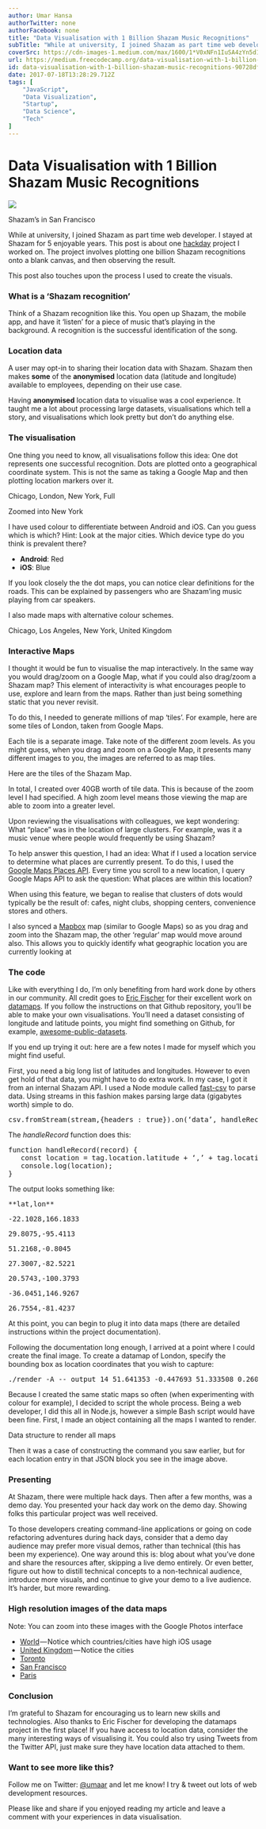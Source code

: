 ```yaml
---
author: Umar Hansa
authorTwitter: none
authorFacebook: none
title: "Data Visualisation with 1 Billion Shazam Music Recognitions"
subTitle: "While at university, I joined Shazam as part time web developer. I stayed at Shazam for 5 enjoyable years. This post is about one hackday..."
coverSrc: https://cdn-images-1.medium.com/max/1600/1*V0xNFn1IuSA4zYn5d1Hllg.png
url: https://medium.freecodecamp.org/data-visualisation-with-1-billion-shazam-music-recognitions-90728df3a8c9
id: data-visualisation-with-1-billion-shazam-music-recognitions-90728df3a8c9
date: 2017-07-18T13:28:29.712Z
tags: [
	"JavaScript",
	"Data Visualization",
	"Startup",
	"Data Science",
	"Tech"
]
---
```

# Data Visualisation with 1 Billion Shazam Music Recognitions







![](https://cdn-images-1.medium.com/max/1600/1*V0xNFn1IuSA4zYn5d1Hllg.png)






Shazam’s in San Francisco



While at university, I joined Shazam as part time web developer. I stayed at Shazam for 5 enjoyable years. This post is about one [hackday](https://en.wikipedia.org/wiki/Hackathon) project I worked on. The project involves plotting one billion Shazam recognitions onto a blank canvas, and then observing the result.

This post also touches upon the process I used to create the visuals.

### What is a ‘Shazam recognition’

Think of a Shazam recognition like this. You open up Shazam, the mobile app, and have it ‘listen’ for a piece of music that’s playing in the background. A recognition is the successful identification of the song.

### Location data

A user may opt-in to sharing their location data with Shazam. Shazam then makes **some** of the **anonymised** location data (latitude and longitude) available to employees, depending on their use case.

Having **anonymised** location data to visualise was a cool experience. It taught me a lot about processing large datasets, visualisations which tell a story, and visualisations which look pretty but don’t do anything else.

### The visualisation

One thing you need to know, all visualisations follow this idea: One dot represents one successful recognition. Dots are plotted onto a geographical coordinate system. This is not the same as taking a Google Map and then plotting location markers over it.



























































Chicago, London, New York, Full


















Zoomed into New York



I have used colour to differentiate between Android and iOS. Can you guess which is which? Hint: Look at the major cities. Which device type do you think is prevalent there?

*   **Android**: Red
*   **iOS**: Blue

If you look closely the the dot maps, you can notice clear definitions for the roads. This can be explained by passengers who are Shazam’ing music playing from car speakers.

I also made maps with alternative colour schemes.



























































Chicago, Los Angeles, New York, United Kingdom







### Interactive Maps

I thought it would be fun to visualise the map interactively. In the same way you would drag/zoom on a Google Map, what if you could also drag/zoom a Shazam map? This element of interactivity is what encourages people to use, explore and learn from the maps. Rather than just being something static that you never revisit.














To do this, I needed to generate millions of map ‘tiles’. For example, here are some tiles of London, taken from Google Maps.














Each tile is a separate image. Take note of the different zoom levels. As you might guess, when you drag and zoom on a Google Map, it presents many different images to you, the images are referred to as map tiles.

Here are the tiles of the Shazam Map.














In total, I created over 40GB worth of tile data. This is because of the zoom level I had specified. A high zoom level means those viewing the map are able to zoom into a greater level.

Upon reviewing the visualisations with colleagues, we kept wondering: What “place” was in the location of large clusters. For example, was it a music venue where people would frequently be using Shazam?

To help answer this question, I had an idea: What if I used a location service to determine what places are currently present. To do this, I used the [Google Maps Places API](https://developers.google.com/maps/documentation/javascript/places). Every time you scroll to a new location, I query Google Maps API to ask the question: What places are within this location?














When using this feature, we began to realise that clusters of dots would typically be the result of: cafes, night clubs, shopping centers, convenience stores and others.

I also synced a [Mapbox](https://www.mapbox.com/) map (similar to Google Maps) so as you drag and zoom into the Shazam map, the other ‘regular’ map would move around also. This allows you to quickly identify what geographic location you are currently looking at

### The code

Like with everything I do, I’m only benefiting from hard work done by others in our community. All credit goes to [Eric Fischer](https://github.com/ericfischer) for their excellent work on [datamaps](https://github.com/ericfischer/datamaps). If you follow the instructions on that Github repository, you’ll be able to make your own visualisations. You’ll need a dataset consisting of longitude and latitude points, you might find something on Github, for example, [awesome-public-datasets](https://github.com/caesar0301/awesome-public-datasets).

If you end up trying it out: here are a few notes I made for myself which you might find useful.

First, you need a big long list of latitudes and longitudes. However to even get hold of that data, you might have to do extra work. In my case, I got it from an internal Shazam API. I used a Node module called [fast-csv](https://github.com/C2FO/fast-csv) to parse data. Using streams in this fashion makes parsing large data (gigabytes worth) simple to do.

<pre name="e894" id="e894" class="graf graf--pre graf-after--p">csv.fromStream(stream,{headers : true}).on(‘data’, handleRecord);</pre>

The _handleRecord_ function does this:

<pre name="9f0b" id="9f0b" class="graf graf--pre graf-after--p">function handleRecord(record) {  
   const location = tag.location.latitude + ‘,’ + tag.location.longitude;  
   console.log(location);  
}</pre>

The output looks something like:

<pre name="53bb" id="53bb" class="graf graf--pre graf-after--p">**lat,lon**</pre>

<pre name="e365" id="e365" class="graf graf--pre graf-after--pre">-22.1028,166.1833</pre>

<pre name="4e0d" id="4e0d" class="graf graf--pre graf-after--pre">29.8075,-95.4113</pre>

<pre name="0b6e" id="0b6e" class="graf graf--pre graf-after--pre">51.2168,-0.8045</pre>

<pre name="ed6d" id="ed6d" class="graf graf--pre graf-after--pre">27.3007,-82.5221</pre>

<pre name="ba30" id="ba30" class="graf graf--pre graf-after--pre">20.5743,-100.3793</pre>

<pre name="8a7c" id="8a7c" class="graf graf--pre graf-after--pre">-36.0451,146.9267</pre>

<pre name="5a26" id="5a26" class="graf graf--pre graf-after--pre">26.7554,-81.4237</pre>

At this point, you can begin to plug it into data maps (there are detailed instructions within the project documentation).

Following the documentation long enough, I arrived at a point where I could create the final image. To create a datamap of London, specify the bounding box as location coordinates that you wish to capture:

<pre name="fd5b" id="fd5b" class="graf graf--pre graf-after--p">./render -A -- output 14 51.641353 -0.447693 51.333508 0.260925 > london.png</pre>

Because I created the same static maps so often (when experimenting with colour for example), I decided to script the whole process. Being a web developer, I did this all in Node.js, however a simple Bash script would have been fine. First, I made an object containing all the maps I wanted to render.












Data structure to render all maps



Then it was a case of constructing the command you saw earlier, but for each location entry in that JSON block you see in the image above.

### Presenting

At Shazam, there were multiple hack days. Then after a few months, was a demo day. You presented your hack day work on the demo day. Showing folks this particular project was well received.

To those developers creating command-line applications or going on code refactoring adventures during hack days, consider that a demo day audience may prefer more visual demos, rather than technical (this has been my experience). One way around this is: blog about what you’ve done and share the resources after, skipping a live demo entirely. Or even better, figure out how to distill technical concepts to a non-technical audience, introduce more visuals, and continue to give your demo to a live audience. It’s harder, but more rewarding.

### High resolution images of the data maps

Note: You can zoom into these images with the Google Photos interface

*   [World](https://photos.app.goo.gl/tIm9mmst7qU1aH242) — Notice which countries/cities have high iOS usage
*   [United Kingdom](https://photos.app.goo.gl/EEkLzfrpjKmKYm7j1) — Notice the cities
*   [Toronto](https://photos.app.goo.gl/CQlMePnEUXHN6eqF2)
*   [San Francisco](https://photos.app.goo.gl/Mnn5fcDGrUElXjCO2)
*   [Paris](https://photos.app.goo.gl/IwXHWw9ve3DGufc82)

### Conclusion

I’m grateful to Shazam for encouraging us to learn new skills and technologies. Also thanks to Eric Fischer for developing the datamaps project in the first place! If you have access to location data, consider the many interesting ways of visualising it. You could also try using Tweets from the Twitter API, just make sure they have location data attached to them.

### Want to see more like this?

Follow me on Twitter: [@umaar](https://twitter.com/umaar) and let me know! I try & tweet out lots of web development resources.

Please like and share if you enjoyed reading my article and leave a comment with your experiences in data visualisation.









